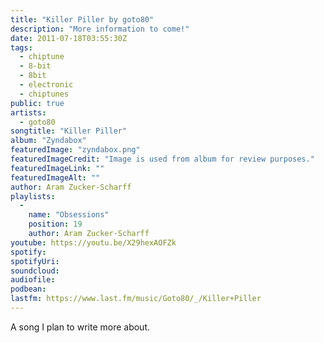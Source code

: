 ```yaml
---
title: "Killer Piller by goto80"
description: "More information to come!"
date: 2011-07-18T03:55:30Z
tags:
  - chiptune
  - 8-bit
  - 8bit
  - electronic
  - chiptunes
public: true
artists:
  - goto80
songtitle: "Killer Piller"
album: "Zyndabox"
featuredImage: "zyndabox.png"
featuredImageCredit: "Image is used from album for review purposes."
featuredImageLink: ""
featuredImageAlt: ""
author: Aram Zucker-Scharff
playlists:
  -
    name: "Obsessions"
    position: 19
    author: Aram Zucker-Scharff
youtube: https://youtu.be/X29hexAOFZk
spotify: 
spotifyUri: 
soundcloud:
audiofile:
podbean:
lastfm: https://www.last.fm/music/Goto80/_/Killer+Piller
---
```


A song I plan to write more about.
		